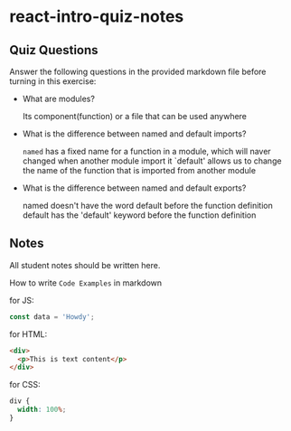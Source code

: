 # react-intro-quiz-notes

## Quiz Questions

Answer the following questions in the provided markdown file before turning in this exercise:

- What are modules?

  Its component(function) or a file that can be used anywhere

- What is the difference between named and default imports?

  `named` has a fixed name for a function in a module, which will naver changed when another module import it
  `default' allows us to change the name of the function that is imported from another module

- What is the difference between named and default exports?

  named doesn't have the word default before the function definition
  default has the 'default' keyword before the function definition

## Notes

All student notes should be written here.

How to write `Code Examples` in markdown

for JS:

```javascript
const data = 'Howdy';
```

for HTML:

```html
<div>
  <p>This is text content</p>
</div>
```

for CSS:

```css
div {
  width: 100%;
}
```
